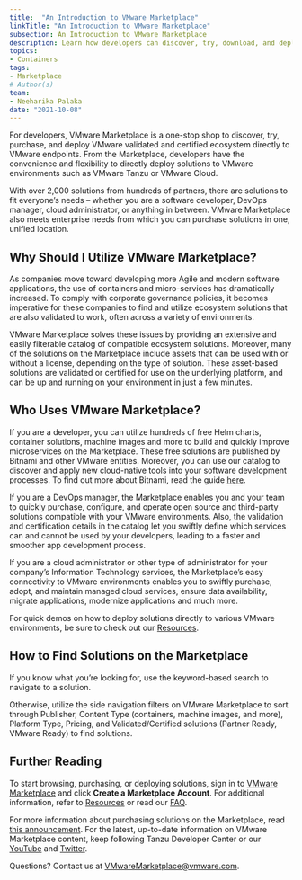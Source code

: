```yaml
---
title:  "An Introduction to VMware Marketplace"
linkTitle: "An Introduction to VMware Marketplace"
subsection: An Introduction to VMware Marketplace
description: Learn how developers can discover, try, download, and deploy over 2,000 open source and third-party solutions directly from VMware Marketplace.
topics:
- Containers
tags:
- Marketplace
# Author(s)
team:
- Neeharika Palaka
date: "2021-10-08"
---
```


For developers, VMware Marketplace is a one-stop shop to discover, try, purchase, and deploy VMware validated and certified ecosystem directly to VMware endpoints. From the Marketplace, developers have the convenience and flexibility to directly deploy solutions to VMware environments such as VMware Tanzu or VMware Cloud.  

With over 2,000 solutions from hundreds of partners, there are solutions to fit everyone’s needs – whether you are a software developer, DevOps manager, cloud administrator, or anything in between. VMware Marketplace also meets enterprise needs from which you can purchase solutions in one, unified location.   


## Why Should I Utilize VMware Marketplace? 

As companies move toward developing more Agile and modern software applications, the use of containers and micro-services has dramatically increased. To comply with corporate governance policies, it becomes imperative for these companies to find and utilize ecosystem solutions that are also validated to work, often across a variety of environments.  

VMware Marketplace solves these issues by providing an extensive and easily filterable catalog of compatible ecosystem solutions. Moreover, many of the solutions on the Marketplace include assets that can be used with or without a license, depending on the type of solution. These asset-based solutions are validated or certified for use on the underlying platform, and can be up and running on your environment in just a few minutes.  


## Who Uses VMware Marketplace? 

If you are a developer, you can utilize hundreds of free Helm charts, container solutions, machine images and more  to build and quickly improve microservices on the Marketplace. These free solutions are published by Bitnami and other VMware entities. Moreover, you can use our catalog to discover and apply new cloud-native tools into your software development processes. To find out more about Bitnami, read the guide [here](https://tanzu.vmware.com/developer/guides/containers/what-is-bitnami/).  

If you are a DevOps manager, the Marketplace enables you and your team to quickly purchase, configure, and operate open source and third-party solutions compatible with your VMware environments. Also, the validation and certification details in the catalog let you swiftly define which services can and cannot be used by your developers, leading to a faster and smoother app development process. 

If you are a cloud administrator or other type of administrator for your company’s Information Technology services, the Marketplace’s easy connectivity to VMware environments enables you to swiftly purchase, adopt, and maintain managed cloud services, ensure data availability, migrate applications, modernize applications and much more. 

For quick demos on how to deploy solutions directly to various VMware environments, be sure to check out our [Resources](https://www.vmware.com/products/vmware-marketplace.html#resources).  

## How to Find Solutions on the Marketplace 

If you know what you’re looking for, use the keyword-based search to navigate to a solution.  

Otherwise, utilize the side navigation filters on VMware Marketplace to sort through Publisher, Content Type (containers, machine images, and more), Platform Type, Pricing, and Validated/Certified solutions (Partner Ready, VMware Ready) to find solutions.  


## Further Reading 

To start browsing, purchasing, or deploying solutions, sign in to [VMware Marketplace](https://marketplace.cloud.vmware.com) and click **Create a Marketplace Account**. For additional information, refer to [Resources](https://www.vmware.com/products/vmware-marketplace.html) or read our [FAQ](https://www.vmware.com/content/dam/digitalmarketing/vmware/en/pdf/products/market-place/vmw-marketplace-faq.pdf).  

For more information about purchasing solutions on the Marketplace, read [this announcement](https://blogs.vmware.com/cloud/2021/10/07/vmware-marketplace-launches-third-party-commerce-capability/). For the latest, up-to-date information on VMware Marketplace content, keep following Tanzu Developer Center or our [YouTube](https://www.youtube.com/playlist?list=PLNOz1mVhDkG7NNz6UyUzCqTbLj91GUvoZ) and [Twitter](https://twitter.com/vmwmarketplace).  

Questions? Contact us at [VMwareMarketplace@vmware.com](mailto:VMwareMarketplace@vmware.com). 